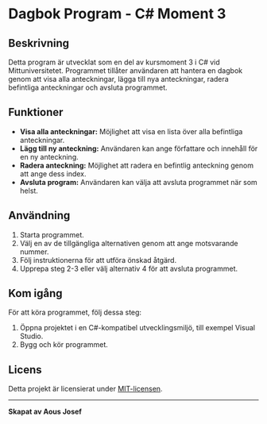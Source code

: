# Dagbok Program - C# Moment 3

## Beskrivning
Detta program är utvecklat som en del av kursmoment 3 i C# vid Mittuniversitetet. Programmet tillåter användaren att hantera en dagbok genom att visa alla anteckningar, lägga till nya anteckningar, radera befintliga anteckningar och avsluta programmet.

## Funktioner
- **Visa alla anteckningar:** Möjlighet att visa en lista över alla befintliga anteckningar.
- **Lägg till ny anteckning:** Användaren kan ange författare och innehåll för en ny anteckning.
- **Radera anteckning:** Möjlighet att radera en befintlig anteckning genom att ange dess index.
- **Avsluta program:** Användaren kan välja att avsluta programmet när som helst.

## Användning
1. Starta programmet.
2. Välj en av de tillgängliga alternativen genom att ange motsvarande nummer.
3. Följ instruktionerna för att utföra önskad åtgärd.
4. Upprepa steg 2-3 eller välj alternativ 4 för att avsluta programmet.

## Kom igång
För att köra programmet, följ dessa steg:
1. Öppna projektet i en C#-kompatibel utvecklingsmiljö, till exempel Visual Studio.
2. Bygg och kör programmet.


## Licens
Detta projekt är licensierat under [MIT-licensen](LICENSE).

---

**Skapat av Aous Josef**

